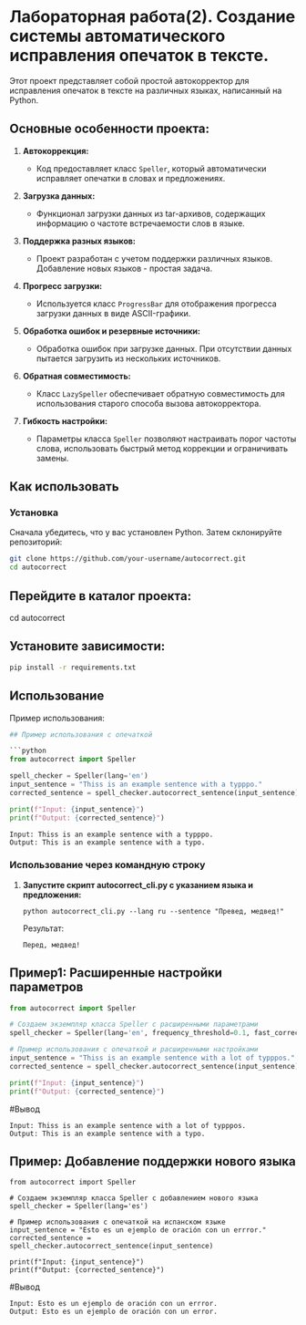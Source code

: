 # Лабораторная работа(2). Создание системы автоматического исправления опечаток в тексте.

Этот проект представляет собой простой автокорректор для исправления опечаток в тексте на различных языках, написанный на Python.


## Основные особенности проекта:

1. **Автокоррекция:**
   - Код предоставляет класс `Speller`, который автоматически исправляет опечатки в словах и предложениях.

2. **Загрузка данных:**
   - Функционал загрузки данных из tar-архивов, содержащих информацию о частоте встречаемости слов в языке.

3. **Поддержка разных языков:**
   - Проект разработан с учетом поддержки различных языков. Добавление новых языков - простая задача.

4. **Прогресс загрузки:**
   - Используется класс `ProgressBar` для отображения прогресса загрузки данных в виде ASCII-графики.

5. **Обработка ошибок и резервные источники:**
   - Обработка ошибок при загрузке данных. При отсутствии данных пытается загрузить из нескольких источников.

6. **Обратная совместимость:**
   - Класс `LazySpeller` обеспечивает обратную совместимость для использования старого способа вызова автокорректора.

7. **Гибкость настройки:**
   - Параметры класса `Speller` позволяют настраивать порог частоты слова, использовать быстрый метод коррекции и ограничивать замены.


## Как использовать

### Установка

Сначала убедитесь, что у вас установлен Python. Затем склонируйте репозиторий:

```bash
git clone https://github.com/your-username/autocorrect.git
cd autocorrect
```
## Перейдите в каталог проекта:
cd autocorrect

## Установите зависимости:
```bash
pip install -r requirements.txt
```

## Использование

Пример использования:

```python
## Пример использования с опечаткой

```python
from autocorrect import Speller

spell_checker = Speller(lang='en')
input_sentence = "Thiss is an example sentence with a typppo."
corrected_sentence = spell_checker.autocorrect_sentence(input_sentence)

print(f"Input: {input_sentence}")
print(f"Output: {corrected_sentence}")

```
```
Input: Thiss is an example sentence with a typppo.
Output: This is an example sentence with a typo.
```
### Использование через командную строку
1. **Запустите скрипт autocorrect_cli.py с указанием языка и предложения:**
   ```
   python autocorrect_cli.py --lang ru --sentence "Превед, медвед!"
   ```
   Результат:
   ```
   Перед, медвед!
   ```
## Пример1: Расширенные настройки параметров

```python
from autocorrect import Speller

# Создаем экземпляр класса Speller с расширенными параметрами
spell_checker = Speller(lang='en', frequency_threshold=0.1, fast_correction=True, max_replacements=3)

# Пример использования с опечаткой и расширенными настройками
input_sentence = "Thiss is an example sentence with a lot of typppos."
corrected_sentence = spell_checker.autocorrect_sentence(input_sentence)

print(f"Input: {input_sentence}")
print(f"Output: {corrected_sentence}")
```
#Вывод
```
Input: Thiss is an example sentence with a lot of typppos.
Output: This is an example sentence with a typo.
```
## Пример: Добавление поддержки нового языка
```
from autocorrect import Speller

# Создаем экземпляр класса Speller с добавлением нового языка
spell_checker = Speller(lang='es')

# Пример использования с опечаткой на испанском языке
input_sentence = "Esto es un ejemplo de oración con un errror."
corrected_sentence = spell_checker.autocorrect_sentence(input_sentence)

print(f"Input: {input_sentence}")
print(f"Output: {corrected_sentence}")
```
#Вывод
```
Input: Esto es un ejemplo de oración con un errror.
Output: Esto es un ejemplo de oración con un error.
```
